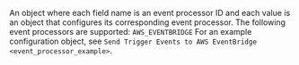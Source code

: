 An object where each field name is an event processor ID and each value
is an object that configures its corresponding event processor. The
following event processors are supported: `AWS_EVENTBRIDGE` For an
example configuration object, see
`Send Trigger Events to AWS EventBridge <event_processor_example>`.
